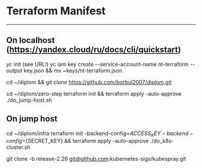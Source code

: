 # Terraform Manifest
----
## On localhost (https://yandex.cloud/ru/docs/cli/quickstart)
yc init (see URL!)
yc iam key create --service-account-name nt-terraform --output key.json && mv ~keys/nt-terraform.json

cd ~/diplom && git clone https://github.com/borbul2007/diplom.git

cd ~/diplom/zero-step
terraform init && terraform apply -auto-approve
./do_jump-host.sh

## On jump host
cd ~/diplom/infra
terraform init -backend-config=${ACCESS_KEY} -backend-config=${SECRET_KEY} && terraform apply -auto-approve
./do_k8s-cluster.sh


git clone -b release-2.26 git@github.com:kubernetes-sigs/kubespray.git